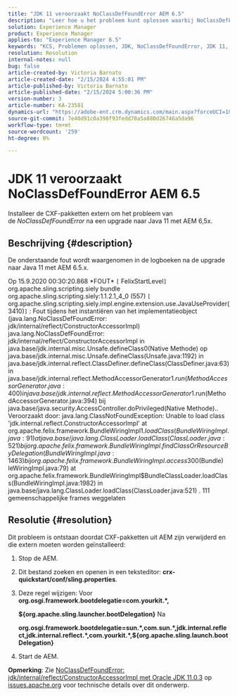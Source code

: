 ```yaml
---
title: "JDK 11 veroorzaakt NoClassDefFoundError AEM 6.5"
description: "Leer hoe u het probleem kunt oplossen waarbij NoClassDefFoundError optreedt in de logboeken na een upgrade naar Java 11."
solution: Experience Manager
product: Experience Manager
applies-to: "Experience Manager 6.5"
keywords: "KCS, Problemen oplossen, JDK, NoClassDefFoundError, JDK 11, AEM 6.5, Adobe Experience Manager 6.5, AEM 6.5, Experience Manager, Problemen oplossen"
resolution: Resolution
internal-notes: null
bug: false
article-created-by: Victoria Barnato
article-created-date: "2/15/2024 4:55:01 PM"
article-published-by: Victoria Barnato
article-published-date: "2/15/2024 5:00:36 PM"
version-number: 3
article-number: KA-23581
dynamics-url: "https://adobe-ent.crm.dynamics.com/main.aspx?forceUCI=1&pagetype=entityrecord&etn=knowledgearticle&id=8830f4f0-22cc-ee11-9079-6045bd0061cb"
source-git-commit: 7e40d91c0a398f93fedd70a5a880d26746a5da96
workflow-type: tm+mt
source-wordcount: '259'
ht-degree: 0%

---
```


# JDK 11 veroorzaakt NoClassDefFoundError AEM 6.5


Installeer de CXF-pakketten extern om het probleem van de *NoClassDefFoundError* na een upgrade naar Java 11 met AEM 6,5x.

## Beschrijving {#description}


De onderstaande fout wordt waargenomen in de logboeken na de upgrade naar Java 11 met AEM 6.5.x.

Op 15.9.2020 00:30:20.868 \*FOUT\* `[` FelixStartLevel`]`  org.apache.sling.scripting.siely bundle org.apache.sling.scripting.siely:1.1.2.1_4_0 (557)
`[` org.apache.sling.scripting.siely.impl.engine.extension.use.JavaUseProvider(3410)`]`  : Fout tijdens het instantiëren van het implementatieobject (java.lang.NoClassDefFoundError: jdk/internal/reflect/ConstructorAccessorImpl) java.lang.NoClassDefFoundError: jdk/internal/reflect/ConstructorAccessorImpl in java.base/jdk.internal.misc.Unsafe.defineClass0(Native Methode) op java.base/jdk.internal.misc.Unsafe.defineClass(Unsafe.java:1192) in java.base/jdk.internal.reflect.ClassDefiner.defineClass(ClassDefiner.java:63) in java.base/jdk.internal.reflect.MethodAccessorGenerator$1.run(MethodAccessorGenerator.java:400) in java. base/jdk.internal.reflect.MethodAccessorGenerator$1.run(MethodAccessorGenerator.java:394) bij java.base/java.security.AccessController.doPrivileged(Native Methode).. Veroorzaakt door: java.lang.ClassNotFoundException: Unable to load class &#39;jdk.internal.reflect.ConstructorAccessorImpl&#39; at org.apache.felix.framework.BundleWiringImpl$1.loadClass(BundleWiringImpl.java:91) at java.base/java.lang.ClassLoader.loadClass (ClassLoader.java:521) bij org.apache.felix.framework.BundleWiringImpl.findClassOrResourceByDelegation(BundleWiringImpl.java:1463) bij org.apache.felix.framework.BundleWiringImpl.access$300(Bundle) leWiringImpl.java:79) at org.apache.felix.framework.BundleWiringImpl$BundleClassLoader.loadClass(BundleWiringImpl.java:1982) in java.base/java.lang.ClassLoader.loadClass(ClassLoader.java:521) . 111 gemeenschappelijke frames weggelaten


## Resolutie {#resolution}


Dit probleem is ontstaan doordat CXF-pakketten uit AEM zijn verwijderd en die extern moeten worden geïnstalleerd:

1. Stop de AEM.
2. Dit bestand zoeken en openen in een teksteditor: <b>crx-quickstart/conf/sling.properties</b>.
3. Deze regel wijzigen: Voor
   <b>org.osgi.framework.bootdelegatie=com.yourkit.\*,

   ${org.apache.sling.launcher.bootDelegation}</b>
Na



   <b>org.osgi.framework.bootdelegatie=sun.\*,com.sun.\*,jdk.internal.reflect,jdk.internal.reflect.\*,com.yourkit.\*,${org.apache.sling.launch.bootDelegation}</b>
4. Start de AEM.


<b>Opmerking</b>: Zie [NoClassDefFoundError: jdk/internal/reflect/ConstructorAccessorImpl met Oracle JDK 11.0.3](https://issues.apache.org/jira/browse/FELIX-6184) op [issues.apache.org](https://issues.apache.org/) voor technische details over dit onderwerp.
